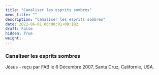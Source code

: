 ```yaml
---
title: "Canaliser les esprits sombres"
menu_title: ""
description: "Canaliser les esprits sombres"
date: 2022-06-01 06:00:01+00:182
draft: False
hidden: True
weight:
---
```

### Canaliser les esprits sombres

Jésus - reçu par FAB le 6 Décembre 2007, Santa Cruz, Californie, USA.



